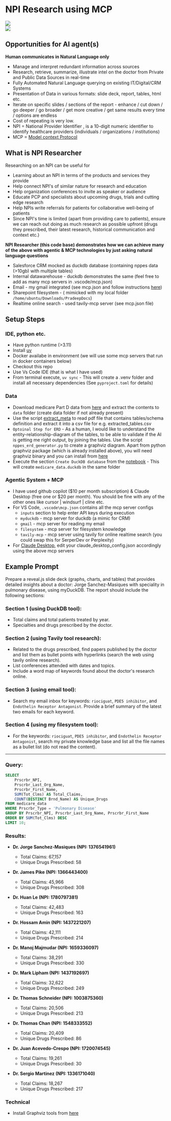 # NPI Research using MCP

![](image.png)  
![](image-1.png)  

## Opportunities for AI agent(s)
**Human communicates in Natural Language only**  

- Manage and interpret redundant information across sources
- Research, retrieve, summarize, illustrate intel on the doctor from Private and Public Data Sources in real-time
- Fully Automated Natural Language querying on existing IT/Digital/CRM Systems
- Presentation of Data in various formats: slide deck, report, tables, html etc.
- Iterate on specific slides / sections of the report - enhance / cut down / go deeper / go broader / get more creative / get same results every time / options are endless
- Cost of repeating is very low.
- NPI = National Provider Identifier , is a 10-digit numeric identifier to identify healthcare providers (individuals / organizations / institutions)
- MCP = [Model context Protocol](https://modelcontextprotocol.io/introduction)

## What is NPI Researcher
Researching on an NPI can be useful for
- Learning about an NPI in terms of the products and services they provide
- Help connect NPI's of similar nature for research and education
- Help organization conferences to invite as speaker or audience
- Educate PCP and specialists about upcoming drugs, trials and cutting edge research
- Help NPIs write referrals for patients for collaborative well-being of patients
- Since NPI's time is limited (apart from providing care to patients), ensure we can reach out doing as much research as possible upfront (drugs they prescribed, their latest research, historical communication and context etc.)   

**NPI Researcher (this code base) demonstrates how we can achieve many of the above with agentic & MCP technologies by just asking natural language questions**  

- Salesforce CRM mocked as duckdb database (containing nppes data (>10gb) with multiple tables)
- Internal datawarehouse - duckdb demonstrates the same (feel free to add as many mcp servers in .vscode/mcp.json)
- Email - my gmail integrated (see mcp.json and follow instructions [here](https://github.com/GongRzhe/Gmail-MCP-Server))
- Sharepoint filesystem - (
  mimicked with my local folder `/home/ubuntu/Downloads/PradeepDocs`)
- Realtime online search - used tavily-mcp server (see mcp.json file)

## Setup Steps

### IDE, python etc.
- Have python runtime (>3.11)
- Install [uv](https://docs.astral.sh/uv/getting-started/installation/)
- Docker availabe in environment (we will use some mcp servers that run in docker containers below)
- Checkout this repo
- Use Vs Code IDE (that is what I have used)
- From terminal execute, `uv sync` - This will create a .venv folder and install all necessary dependencies (See `pyproject.toml` for details)

### Data
- Download medicare Part D data from [here](https://download.cms.gov/nppes/NPI_Files.html) and extract the contents to `data` folder (create data folder if not already present)
- Use the script [extract_meta](data_etl\data_dict_pdf_to_csv.py) to read pdf file that contains tables/schema definition and extract it into a csv file for e.g. extracted_tables.csv
- `Optoinal Step for ERD` - As a human, I would like to understand the entity-relationship-diagram of the tables, to be able to validate if the AI is getting me right output, by joining the tables. Use the script `nppes_erd_generator.py` to create a graphviz diagram. Apart from python graphviz package (which is already installed above), you will need graphviz binary and you can install from [here](https://graphviz.org/)
- Execute the section `Create DuckDB database` from the [notebook](data_etl\exploration_to_duckdb.ipynb) - This will create `medicare_data.duckdb` in the same folder

### Agentic System + MCP
- I have used github copilot ($10 per month subscription) & Claude Desktop (free one or $20 per month). You should be fine with any of the other ones like cursor | windsurf | cline etc.
- For VS Code, `.vscode\mcp.json` contains all the mcp server configs
  - `inputs` section to help enter API keys during execution
  - `myduckdb` - mcp server for duckdb (a mimic for CRM)
  - `gmail` - mcp server for reading my email
  - `filesystem` - mcp server for filesystem knowledge
  - `tavily-mcp` - mcp server using tavily for online realtime search (you could swap this for SerperDev or Perplexity)
- For [Claude Desktop](https://claude.ai/download), edit your claude_desktop_config.json accordingly using the above mcp servers

## Example Prompt
Prepare a reveal.js slide deck (graphs, charts, and tables) that provides detailed insights about a doctor: Jorge Sanchez-Masiques with speciality in pulmonary disease, using myDuckDB. The report should include the following sections:

### Section 1 (using DuckDB tool):
- Total claims and total patients treated by year.
- Specialties and drugs prescribed by the doctor.

### Section 2 (using Tavily tool research):
- Related to the drugs prescribed, find papers published by the doctor and list them as bullet points with hyperlinks (search the web using tavily online research).
- List conferences attended with dates and topics.
- Include a word map of keywords found about the doctor's research online.

### Section 3 (using email tool):
- Search my email inbox for keywords: `riociguat`, `PDE5 inhibitor`, and `Endothelin Receptor Antagonist`. Provide a brief summary of the latest two emails for each keyword.

### Section 4 (using my filesystem tool):
- For the keywords: `riociguat`, `PDE5 inhibitor`, and `Endothelin Receptor Antagonist`, search my private knowledge base and list all the file names as a bullet list (do not read the content).

---

### Query:
```sql
SELECT 
    Prscrbr_NPI,
    Prscrbr_Last_Org_Name,
    Prscrbr_First_Name,
    SUM(Tot_Clms) AS Total_Claims,
    COUNT(DISTINCT Brnd_Name) AS Unique_Drugs
FROM medicare_data
WHERE Prscrbr_Type = 'Pulmonary Disease'
GROUP BY Prscrbr_NPI, Prscrbr_Last_Org_Name, Prscrbr_First_Name
ORDER BY SUM(Tot_Clms) DESC
LIMIT 10;
```

### Results:
- **Dr. Jorge Sanchez-Masiques (NPI: 1376541961)**  
  - Total Claims: 67,157  
  - Unique Drugs Prescribed: 58  

- **Dr. James Pike (NPI: 1366443400)**  
  - Total Claims: 45,966  
  - Unique Drugs Prescribed: 308  

- **Dr. Huan Le (NPI: 1780797381)**  
  - Total Claims: 42,483  
  - Unique Drugs Prescribed: 163  

- **Dr. Hossam Amin (NPI: 1437221207)**  
  - Total Claims: 42,111  
  - Unique Drugs Prescribed: 214  

- **Dr. Manoj Majmudar (NPI: 1659336097)**  
  - Total Claims: 38,291  
  - Unique Drugs Prescribed: 330  

- **Dr. Mark Lipham (NPI: 1437192697)**  
  - Total Claims: 32,622  
  - Unique Drugs Prescribed: 249  

- **Dr. Thomas Schneider (NPI: 1003875360)**  
  - Total Claims: 20,506  
  - Unique Drugs Prescribed: 213  

- **Dr. Thomas Chan (NPI: 1548333552)**  
  - Total Claims: 20,409  
  - Unique Drugs Prescribed: 86  

- **Dr. Juan Acevedo-Crespo (NPI: 1720074545)**  
  - Total Claims: 19,261  
  - Unique Drugs Prescribed: 30  

- **Dr. Sergio Martinez (NPI: 1336171040)**  
  - Total Claims: 18,267  
  - Unique Drugs Prescribed: 217  



### Technical
- Install Graphviz tools from [here](https://graphviz.org/download/)